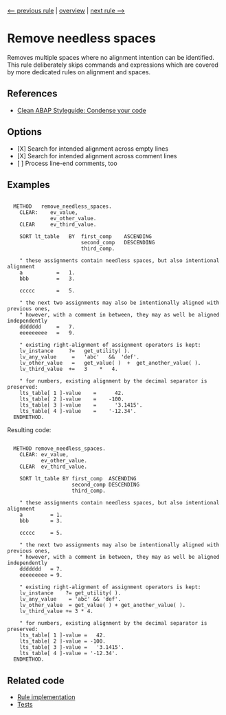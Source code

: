 [<-- previous rule](SpaceAroundCommentSignRule.md) | [overview](../rules.md) | [next rule -->](ChainRule.md)

# Remove needless spaces

Removes multiple spaces where no alignment intention can be identified.
This rule deliberately skips commands and expressions which are covered by more dedicated rules on alignment and spaces.

## References

* [Clean ABAP Styleguide: Condense your code](https://github.com/SAP/styleguides/blob/main/clean-abap/CleanABAP.md#condense-your-code)

## Options

* \[X\] Search for intended alignment across empty lines
* \[X\] Search for intended alignment across comment lines
* \[ \] Process line-end comments, too

## Examples


```ABAP

  METHOD   remove_needless_spaces.
    CLEAR:    ev_value,
              ev_other_value.
    CLEAR     ev_third_value.

    SORT lt_table   BY  first_comp    ASCENDING
                        second_comp   DESCENDING
                        third_comp.

    " these assignments contain needless spaces, but also intentional alignment
    a           =   1.
    bbb         =   3.

    ccccc       =   5.

    " the next two assignments may also be intentionally aligned with previous ones,
    " however, with a comment in between, they may as well be aligned independently
    ddddddd     =   7.
    eeeeeeeee   =   9.

    " existing right-alignment of assignment operators is kept:
    lv_instance     ?=   get_utility( ).
    lv_any_value     =   'abc'   &&  'def'.
    lv_other_value   =   get_value( )  +  get_another_value( ).
    lv_third_value  +=   3    *   4.

    " for numbers, existing alignment by the decimal separator is preserved:
    lts_table[ 1 ]-value    =      42.
    lts_table[ 2 ]-value    =    -100.
    lts_table[ 3 ]-value    =      '3.1415'.
    lts_table[ 4 ]-value    =    '-12.34'.
  ENDMETHOD.
```

Resulting code:

```ABAP

  METHOD remove_needless_spaces.
    CLEAR: ev_value,
           ev_other_value.
    CLEAR  ev_third_value.

    SORT lt_table BY first_comp  ASCENDING
                     second_comp DESCENDING
                     third_comp.

    " these assignments contain needless spaces, but also intentional alignment
    a         = 1.
    bbb       = 3.

    ccccc     = 5.

    " the next two assignments may also be intentionally aligned with previous ones,
    " however, with a comment in between, they may as well be aligned independently
    ddddddd   = 7.
    eeeeeeeee = 9.

    " existing right-alignment of assignment operators is kept:
    lv_instance    ?= get_utility( ).
    lv_any_value    = 'abc' && 'def'.
    lv_other_value  = get_value( ) + get_another_value( ).
    lv_third_value += 3 * 4.

    " for numbers, existing alignment by the decimal separator is preserved:
    lts_table[ 1 ]-value =   42.
    lts_table[ 2 ]-value = -100.
    lts_table[ 3 ]-value =   '3.1415'.
    lts_table[ 4 ]-value = '-12.34'.
  ENDMETHOD.
```

## Related code

* [Rule implementation](../../com.sap.adt.abapcleaner/src/com/sap/adt/abapcleaner/rules/spaces/NeedlessSpacesRule.java)
* [Tests](../../test/com.sap.adt.abapcleaner.test/src/com/sap/adt/abapcleaner/rules/spaces/NeedlessSpacesTest.java)


